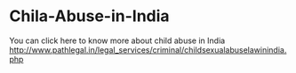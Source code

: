 # Chila-Abuse-in-India
You can click here to know more about child abuse in India http://www.pathlegal.in/legal_services/criminal/childsexualabuselawinindia.php

